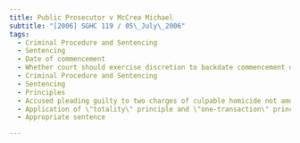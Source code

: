 ```yaml
---
title: Public Prosecutor v McCrea Michael 
subtitle: "[2006] SGHC 119 / 05\_July\_2006"
tags:
  - Criminal Procedure and Sentencing
  - Sentencing
  - Date of commencement
  - Whether court should exercise discretion to backdate commencement of accused\'s sentence to when accused arrested and remanded in foreign country
  - Criminal Procedure and Sentencing
  - Sentencing
  - Principles
  - Accused pleading guilty to two charges of culpable homicide not amounting to murder and one charge of causing disappearance of evidence to avoid punishment
  - Application of \"totality\" principle and \"one-transaction\" principle where accused convicted for multiple offences in one set of proceedings
  - Appropriate sentence

---
```


